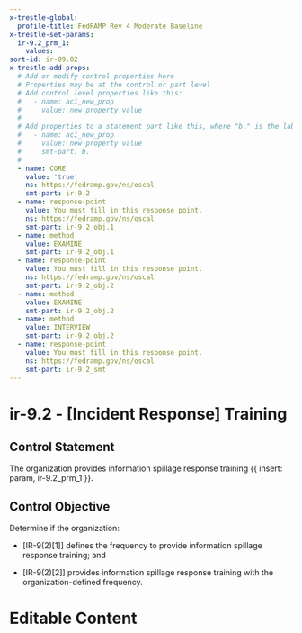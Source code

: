 ```yaml
---
x-trestle-global:
  profile-title: FedRAMP Rev 4 Moderate Baseline
x-trestle-set-params:
  ir-9.2_prm_1:
    values:
sort-id: ir-09.02
x-trestle-add-props:
  # Add or modify control properties here
  # Properties may be at the control or part level
  # Add control level properties like this:
  #   - name: ac1_new_prop
  #     value: new property value
  #
  # Add properties to a statement part like this, where "b." is the label of the target statement part
  #   - name: ac1_new_prop
  #     value: new property value
  #     smt-part: b.
  #
  - name: CORE
    value: 'true'
    ns: https://fedramp.gov/ns/oscal
    smt-part: ir-9.2
  - name: response-point
    value: You must fill in this response point.
    ns: https://fedramp.gov/ns/oscal
    smt-part: ir-9.2_obj.1
  - name: method
    value: EXAMINE
    smt-part: ir-9.2_obj.1
  - name: response-point
    value: You must fill in this response point.
    ns: https://fedramp.gov/ns/oscal
    smt-part: ir-9.2_obj.2
  - name: method
    value: EXAMINE
    smt-part: ir-9.2_obj.2
  - name: method
    value: INTERVIEW
    smt-part: ir-9.2_obj.2
  - name: response-point
    value: You must fill in this response point.
    ns: https://fedramp.gov/ns/oscal
    smt-part: ir-9.2_smt
---
```


# ir-9.2 - \[Incident Response\] Training

## Control Statement

The organization provides information spillage response training {{ insert: param, ir-9.2_prm_1 }}.

## Control Objective

Determine if the organization:

- \[IR-9(2)[1]\] defines the frequency to provide information spillage response training; and

- \[IR-9(2)[2]\] provides information spillage response training with the organization-defined frequency.

# Editable Content

<!-- Make additions and edits below -->
<!-- The above represents the contents of the control as received by the profile, prior to additions. -->
<!-- If the profile makes additions to the control, they will appear below. -->
<!-- The above markdown may not be edited but you may edit the content below, and/or introduce new additions to be made by the profile. -->
<!-- If there is a yaml header at the top, parameter values may be edited. Use --set-parameters to incorporate the changes during assembly. -->
<!-- The content here will then replace what is in the profile for this control, after running profile-assemble. -->
<!-- The added parts in the profile for this control are below.  You may edit them and/or add new ones. -->
<!-- Each addition must have a heading either of the form ## Control my_addition_name -->
<!-- or ## Part a. (where the a. refers to one of the control statement labels.) -->
<!-- "## Control" parts are new parts added after the statement part. -->
<!-- "## Part" parts are new parts added into the top-level statement part with that label. -->
<!-- Subparts may be added with nested hash levels of the form ### My Subpart Name -->
<!-- underneath the parent ## Control or ## Part being added -->
<!-- See https://ibm.github.io/compliance-trestle/tutorials/ssp_profile_catalog_authoring/ssp_profile_catalog_authoring for guidance. -->
